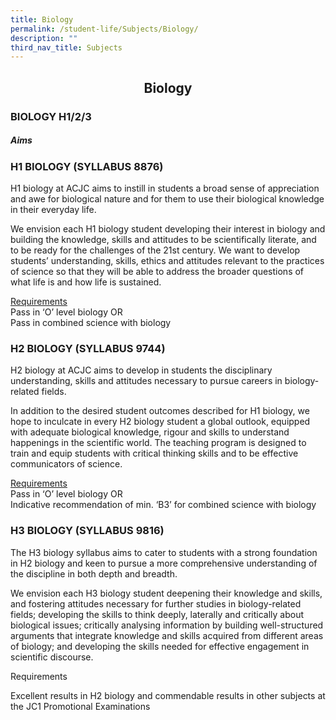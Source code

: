```yaml
---
title: Biology
permalink: /student-life/Subjects/Biology/
description: ""
third_nav_title: Subjects
---
```

## <center> Biology </center>

### BIOLOGY H1/2/3

##### Aims

### H1 BIOLOGY (SYLLABUS 8876)


H1 biology at ACJC aims to instill in students a broad sense of appreciation and awe for biological nature and for them to use their biological knowledge in their everyday life.  

  
We envision each H1 biology student developing their interest in biology and building the knowledge, skills and attitudes to be scientifically literate, and to be ready for the challenges of the 21st century. We want to develop students’ understanding, skills, ethics and attitudes relevant to the practices of science so that they will be able to address the broader questions of what life is and how life is sustained.

  
<u>Requirements</u><br>
Pass in ‘O’ level biology OR <br>
Pass in combined science with biology


### H2 BIOLOGY (SYLLABUS 9744)


H2 biology at ACJC aims to develop in students the disciplinary understanding, skills and attitudes necessary to pursue careers in biology-related fields.  

In addition to the desired student outcomes described for H1 biology, we hope to inculcate in every H2 biology student a global outlook, equipped with adequate biological knowledge, rigour and skills to understand happenings in the scientific world. The teaching program is designed to train and equip students with critical thinking skills and to be effective communicators of science.

  
<u>Requirements</u>
<br>Pass in ‘O’ level biology OR<br>
Indicative recommendation of min. ‘B3’ for combined science with biology

### H3 BIOLOGY (SYLLABUS 9816)


The H3 biology syllabus aims to cater to students with a strong foundation in H2 biology and keen to pursue a more comprehensive understanding of the discipline in both depth and breadth.  

  

We envision each H3 biology student deepening their knowledge and skills, and fostering attitudes necessary for further studies in biology-related fields; developing the skills to think deeply, laterally and critically about biological issues; critically analysing information by building well-structured arguments that integrate knowledge and skills acquired from different areas of biology; and developing the skills needed for effective engagement in scientific discourse.

  
Requirements

Excellent results in H2 biology and commendable results in other subjects at the JC1 Promotional Examinations
